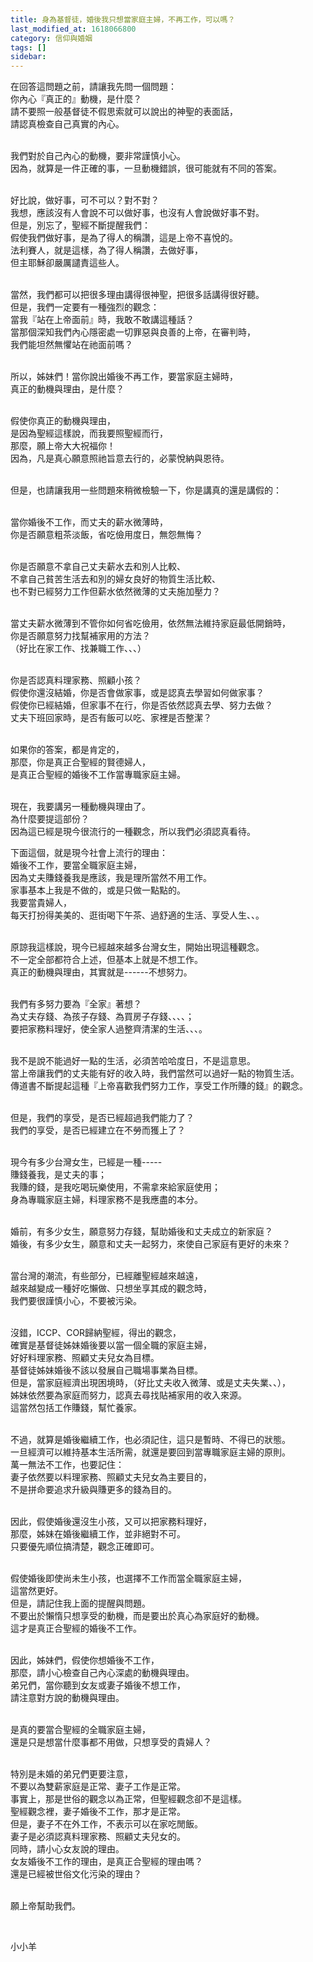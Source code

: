 ```yaml
---
title: 身為基督徒，婚後我只想當家庭主婦，不再工作，可以嗎？
last_modified_at: 1618066800
category: 信仰與婚姻
tags: []
sidebar: 
---
```


<p>在回答這問題之前，請讓我先問一個問題：<br/>
你內心『真正的』動機，是什麼？<br/>
請不要照一般基督徒不假思索就可以說出的神聖的表面話，<br/>
請認真檢查自己真實的內心。</p>
<p><br/>
我們對於自己內心的動機，要非常謹慎小心。<br/>
因為，就算是一件正確的事，一旦動機錯誤，很可能就有不同的答案。</p>
<p><br/>
好比說，做好事，可不可以？對不對？<br/>
我想，應該沒有人會說不可以做好事，也沒有人會說做好事不對。<br/>
但是，別忘了，聖經不斷提醒我們：<br/>
假使我們做好事，是為了得人的稱讚，這是上帝不喜悅的。<br/>
法利賽人，就是這樣，為了得人稱讚，去做好事，<br/>
但主耶穌卻嚴厲譴責這些人。</p>
<p><br/>
當然，我們都可以把很多理由講得很神聖，把很多話講得很好聽。<br/>
但是，我們一定要有一種強烈的觀念：<br/>
當我『站在上帝面前』時，我敢不敢講這種話？<br/>
當那個深知我們內心隱密處一切罪惡與良善的上帝，在審判時，<br/>
我們能坦然無懼站在祂面前嗎？</p>
<p><br/>
所以，姊妹們！當你說出婚後不再工作，要當家庭主婦時，<br/>
真正的動機與理由，是什麼？</p>
<p><br/>
假使你真正的動機與理由，<br/>
是因為聖經這樣說，而我要照聖經而行，<br/>
那麼，願上帝大大祝福你！<br/>
因為，凡是真心願意照祂旨意去行的，必蒙悅納與恩待。</p>
<p><br/>
但是，也請讓我用一些問題來稍微檢驗一下，你是講真的還是講假的：</p>
<p><br/>
當你婚後不工作，而丈夫的薪水微薄時，<br/>
你是否願意粗茶淡飯，省吃儉用度日，無怨無悔？</p>
<p><br/>
你是否願意不拿自己丈夫薪水去和別人比較、<br/>
不拿自己貧苦生活去和別的婦女良好的物質生活比較、<br/>
也不對已經努力工作但薪水依然微薄的丈夫施加壓力？</p>
<p><br/>
當丈夫薪水微薄到不管你如何省吃儉用，依然無法維持家庭最低開銷時，<br/>
你是否願意努力找幫補家用的方法？<br/>
（好比在家工作、找兼職工作、、、）</p>
<p><br/>
你是否認真料理家務、照顧小孩？<br/>
假使你還沒結婚，你是否會做家事，或是認真去學習如何做家事？<br/>
假使你已經結婚，但家事不在行，你是否依然認真去學、努力去做？<br/>
丈夫下班回家時，是否有飯可以吃、家裡是否整潔？</p>
<p><br/>
如果你的答案，都是肯定的，<br/>
那麼，你是真正合聖經的賢德婦人，<br/>
是真正合聖經的婚後不工作當專職家庭主婦。</p>
<p><br/>
現在，我要講另一種動機與理由了。<br/>
為什麼要提這部份？<br/>
因為這已經是現今很流行的一種觀念，所以我們必須認真看待。</p>
<p>下面這個，就是現今社會上流行的理由：<br/>
婚後不工作，要當全職家庭主婦，<br/>
因為丈夫賺錢養我是應該，我是理所當然不用工作。<br/>
家事基本上我是不做的，或是只做一點點的。<br/>
我要當貴婦人，<br/>
每天打扮得美美的、逛街喝下午茶、過舒適的生活、享受人生、、。</p>
<p><br/>
原諒我這樣說，現今已經越來越多台灣女生，開始出現這種觀念。<br/>
不一定全部都符合上述，但基本上就是不想工作。<br/>
真正的動機與理由，其實就是------不想努力。</p>
<p><br/>
我們有多努力要為『全家』著想？<br/>
為丈夫存錢、為孩子存錢、為買房子存錢、、、、；<br/>
要把家務料理好，使全家人過整齊清潔的生活、、、。</p>
<p><br/>
我不是說不能過好一點的生活，必須苦哈哈度日，不是這意思。<br/>
當上帝讓我們的丈夫能有好的收入時，我們當然可以過好一點的物質生活。<br/>
傳道書不斷提起這種『上帝喜歡我們努力工作，享受工作所賺的錢』的觀念。</p>
<p><br/>
但是，我們的享受，是否已經超過我們能力了？<br/>
我們的享受，是否已經建立在不勞而獲上了？</p>
<p><br/>
現今有多少台灣女生，已經是一種-----<br/>
賺錢養我，是丈夫的事；<br/>
我賺的錢，是我吃喝玩樂使用，不需拿來給家庭使用；<br/>
身為專職家庭主婦，料理家務不是我應盡的本分。</p>
<p><br/>
婚前，有多少女生，願意努力存錢，幫助婚後和丈夫成立的新家庭？<br/>
婚後，有多少女生，願意和丈夫一起努力，來使自己家庭有更好的未來？</p>
<p><br/>
當台灣的潮流，有些部分，已經離聖經越來越遠，<br/>
越來越變成一種好吃懶做、只想坐享其成的觀念時，<br/>
我們要很謹慎小心，不要被污染。</p>
<p><br/>
沒錯，ICCP、COR歸納聖經，得出的觀念，<br/>
確實是基督徒姊妹婚後要以當一個全職的家庭主婦，<br/>
好好料理家務、照顧丈夫兒女為目標。<br/>
基督徒姊妹婚後不該以發展自己職場事業為目標。<br/>
但是，當家庭經濟出現困境時，（好比丈夫收入微薄、或是丈夫失業、、），<br/>
姊妹依然要為家庭而努力，認真去尋找貼補家用的收入來源。<br/>
這當然包括工作賺錢，幫忙養家。</p>
<p><br/>
不過，就算是婚後繼續工作，也必須記住，這只是暫時、不得已的狀態。<br/>
一旦經濟可以維持基本生活所需，就還是要回到當專職家庭主婦的原則。<br/>
萬一無法不工作，也要記住：<br/>
妻子依然要以料理家務、照顧丈夫兒女為主要目的，<br/>
不是拼命要追求升級與賺更多的錢為目的。</p>
<p><br/>
因此，假使婚後還沒生小孩，又可以把家務料理好，<br/>
那麼，姊妹在婚後繼續工作，並非絕對不可。<br/>
只要優先順位搞清楚，觀念正確即可。</p>
<p><br/>
假使婚後即使尚未生小孩，也選擇不工作而當全職家庭主婦，<br/>
這當然更好。<br/>
但是，請記住我上面的提醒與問題。<br/>
不要出於懶惰只想享受的動機，而是要出於真心為家庭好的動機。<br/>
這才是真正合聖經的婚後不工作。</p>
<p><br/>
因此，姊妹們，假使你想婚後不工作，<br/>
那麼，請小心檢查自己內心深處的動機與理由。<br/>
弟兄們，當你聽到女友或妻子婚後不想工作，<br/>
請注意對方說的動機與理由。</p>
<p><br/>
是真的要當合聖經的全職家庭主婦，<br/>
還是只是想當什麼事都不用做，只想享受的貴婦人？</p>
<p><br/>
特別是未婚的弟兄們更要注意，<br/>
不要以為雙薪家庭是正常、妻子工作是正常。<br/>
事實上，那是世俗的觀念以為正常，但聖經觀念卻不是這樣。<br/>
聖經觀念裡，妻子婚後不工作，那才是正常。<br/>
但是，妻子不在外工作，不表示可以在家吃閒飯。<br/>
妻子是必須認真料理家務、照顧丈夫兒女的。<br/>
同時，請小心女友說的理由。<br/>
女友婚後不工作的理由，是真正合聖經的理由嗎？<br/>
還是已經被世俗文化污染的理由？</p>
<p><br/>
願上帝幫助我們。</p>
<p> </p>
<p>小小羊</p>
